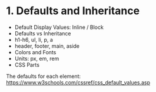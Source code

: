 # 1. Defaults and Inheritance

- Default Display Values: Inline / Block
- Defaults vs Inheritance
- h1-h6, ul, li, p, a
- header, footer, main, aside
- Colors and Fonts
- Units: px, em, rem
- CSS Parts

The defaults for each element:
https://www.w3schools.com/cssref/css_default_values.asp
